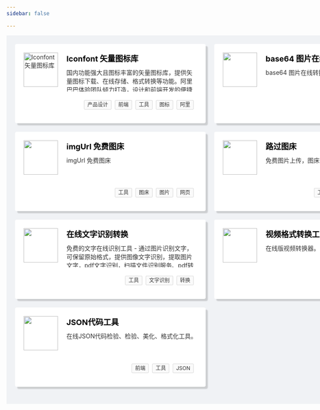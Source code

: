 ```yaml
---
sidebar: false

---
```

<div class="web-tools-box">
    <div class="tools-main">
        <a target="_blank" href="https://www.iconfont.cn/">
            <div class="tools-main-top">
                <img src="https://636f-codenav-8grj8px727565176-1256524210.tcb.qcloud.la/img/TB1_oz6GVXXXXaFXpXXJDFnIXXX-64-64.jpg" alt="Iconfont 矢量图标库">
                <div class="tools-detail">
                    <div class="tools-title">Iconfont 矢量图标库</div>
                    <div class="tools-text">国内功能强大且图标丰富的矢量图标库，提供矢量图标下载、在线存储、格式转换等功能。阿里巴巴体验团队倾力打造，设计和前端开发的便捷工具。</div>
                </div>
            </div>
            <div class="tools-main-bottom">
                <span>产品设计</span><span>前端</span><span>工具</span><span>图标</span><span>阿里</span>
            </div>
        </a>
    </div>
    <div class="tools-main">
        <a target="_blank" href="http://tool.chinaz.com/tools/imgtobase">
            <div class="tools-main-top">
                <img src="https://ftp.bmp.ovh/imgs/2021/07/bcc68d248b175880.png">
                <div class="tools-detail">
                    <div class="tools-title">base64 图片在线转换工具</div>
                    <div class="tools-text">base64 图片在线转换工具</div>
                </div>
            </div>
            <div class="tools-main-bottom">
                <span>前端</span><span>工具</span><span>图片转换</span>
            </div>
        </a>
    </div>
    <div class="tools-main">
        <a target="_blank" href="https://imgurl.org/">
            <div class="tools-main-top">
                <img src="https://i.bmp.ovh/imgs/2019/01/4b95a4db001d0e7b.png">
                <div class="tools-detail">
                    <div class="tools-title">imgUrl 免费图床</div>
                    <div class="tools-text">imgUrl 免费图床</div>
                </div>
            </div>
            <div class="tools-main-bottom">
               <span>工具</span><span>图床</span><span>图片</span><span>网页</span>
            </div>
        </a>
    </div>
    <div class="tools-main">
            <a target="_blank" href="https://imgtu.com/">
                <div class="tools-main-top">
                    <img src="https://636f-codenav-8grj8px727565176-1256524210.tcb.qcloud.la/img/1611149774205-favicon_1587118523486_91617a.png">
                    <div class="tools-detail">
                        <div class="tools-title">路过图床</div>
                        <div class="tools-text">免费图片上传，图床</div>
                    </div>
                </div>
                <div class="tools-main-bottom">
                   <span>工具</span><span>图床</span><span>图片</span><span>网页</span>
                </div>
            </a>
        </div>
    <div class="tools-main">
        <a target="_blank" href="https://ocr.wdku.net/">
            <div class="tools-main-top">
                <img src="https://ftp.bmp.ovh/imgs/2021/07/c57ed96245794bd6.png">
                <div class="tools-detail">
                    <div class="tools-title">在线文字识别转换</div>
                    <div class="tools-text" title="免费的文字在线识别工具 - 通过图片识别文字，可保留原始格式，提供图像文字识别，提取图片文字，pdf文字识别，扫描文件识别服务、pdf转Word文档服务等。我们的Ocr服务支持中文、繁体中文、日语、韩语、英语、法语、俄语、德语等多种语言，输出结果支持PDF、Word和Txt格式。">免费的文字在线识别工具 - 通过图片识别文字，可保留原始格式，提供图像文字识别，提取图片文字，pdf文字识别，扫描文件识别服务、pdf转Word文档服务等。我们的Ocr服务支持中文、繁体中文、日语、韩语、英语、法语、俄语、德语等多种语言，输出结果支持PDF、Word和Txt格式。</div>
                </div>
            </div>
            <div class="tools-main-bottom">
               <span>工具</span><span>文字识别</span><span>转换</span>
            </div>
        </a>
    </div>
    <div class="tools-main">
        <a target="_blank" href="https://app.xunjiepdf.com/wmv2mp4/">
            <div class="tools-main-top">
                <img src="https://ftp.bmp.ovh/imgs/2021/07/ef1483ce803bc936.png">
                <div class="tools-detail">
                    <div class="tools-title">视频格式转换工具</div>
                    <div class="tools-text">在线版视频转换器。</div>
                </div>
            </div>
            <div class="tools-main-bottom">
               <span>工具</span><span>视频转换</span>
            </div>
        </a>
    </div>
    <div class="tools-main">
        <a target="_blank" href="http://tools.jb51.net/code/json">
            <div class="tools-main-top">
                <img src="https://ftp.bmp.ovh/imgs/2021/07/c15023b92fb55685.jpg">
                <div class="tools-detail">
                    <div class="tools-title">JSON代码工具</div>
                    <div class="tools-text">在线JSON代码检验、检验、美化、格式化工具。</div>
                </div>
            </div>
            <div class="tools-main-bottom">
                <span>前端</span><span>工具</span><span>JSON</span>
            </div>
        </a>
    </div>
</div>
<style>
        .theme-default-content:not(.custom){
            max-width: 100%;
            padding: 0;
        }
        .web-tools-box{
               width: 97vw;
               padding: 20px;
               background: #F0F2F5;
               cursor:pointer;
               display:flex;
               justify-content:flex-start;
               flex-wrap: wrap;
        }
        .tools-main{
           padding: 20px;
               width: 405px;
               height: 145px;
               background: #ffffff;
               border-radius:4px;
               box-shadow: 5px 5px 2px rgba(0,0,0,0.15);
               margin-right:20px;
               margin-bottom:20px;
        }
        .tools-main a{
            color:#333333;
            text-decoration: none;
        }
        .tools-main a:hover{
                    color:#333333;
                    text-decoration: none;
                }
        .tools-main-top{
            display:flex;
            justify-content:flex-start;
        }
        .tools-main-top img{
            width: 80px;
            height: 80px;
            margin-right: 20px;
        }
        .tools-detail{
            height: 91px;
            overflow: hidden;
        }
        .tools-title{
                color: #000;
                font-weight: bold;
                font-size: 18px;
        }
        .tools-text{
                margin-top: 10px;
                font-size: 14px;
        }
        .tools-main-bottom{
        margin-top: 20px;
             display:flex;
             justify-content: flex-end;
        }
         .tools-main-bottom span{
            list-style: none;
                display: inline-block;
                height: auto;
                margin: 0 8px 0 0;
                padding: 0 7px;
                font-size: 12px;
                line-height: 20px;
                white-space: nowrap;
                background: #fafafa;
                border: 1px solid #d9d9d9;
                border-radius: 2px;
                opacity: 1;
                transition: all .3s;
         }
</style>
